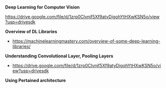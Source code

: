 **Deep Learning for Computer Vision**

https://drive.google.com/file/d/1zrp0Clvnjf5Xf9atyDigohYtHXwKSN5o/view?usp=drivesdk

**Overview of DL Libraries**

- https://machinelearningmastery.com/overview-of-some-deep-learning-libraries/

**Understanding Convolutional Layer, Pooling Layers**

- https://drive.google.com/file/d/1zrp0Clvnjf5Xf9atyDigohYtHXwKSN5o/view?usp=drivesdk 

**Using Pertained architecture**
